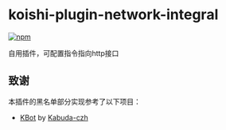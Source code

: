 # koishi-plugin-network-integral

[![npm](https://img.shields.io/npm/v/koishi-plugin-network-integral?style=flat-square)](https://www.npmjs.com/package/koishi-plugin-network-integral)

自用插件，可配置指令指向http接口

## 致谢

本插件的黑名单部分实现参考了以下项目：
- [KBot](https://github.com/Kabuda-czh/koishi-plugin-kbot/tree/master) by [Kabuda-czh](https://github.com/Kabuda-czh)

